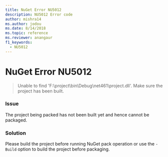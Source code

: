 ```yaml
---
title: NuGet Error NU5012
description: NU5012 Error code
author: mishra14
ms.author: jodou
ms.date: 8/14/2018
ms.topic: reference
ms.reviewer: anangaur
f1_keywords: 
  - NU5012
---
```


# NuGet Error NU5012
> Unable to find 'F:\project\bin\Debug\net461\project.dll'. Make sure the project has been built.

### Issue

The project being packed has not been built yet and hence cannot be packaged.


### Solution

Please build the project before running NuGet pack operation or use the `-Build` option to build the project before packaging.

